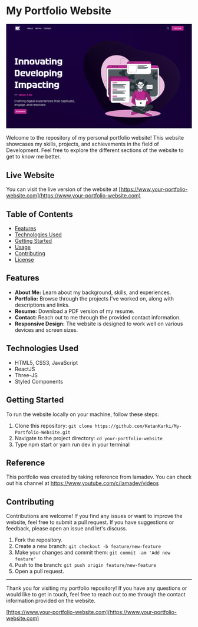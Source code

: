 # My Portfolio Website

![Portfolio Screenshot](Screenshot.png)

Welcome to the repository of my personal portfolio website! This website showcases my skills, projects, and achievements in the field of Development. Feel free to explore the different sections of the website to get to know me better.

## Live Website

You can visit the live version of the website at [https://www.your-portfolio-website.com](https://www.your-portfolio-website.com)

## Table of Contents

- [Features](#features)
- [Technologies Used](#technologies-used)
- [Getting Started](#getting-started)
- [Usage](#usage)
- [Contributing](#contributing)
- [License](#license)

## Features

- **About Me:** Learn about my background, skills, and experiences.
- **Portfolio:** Browse through the projects I've worked on, along with descriptions and links.
- **Resume:** Download a PDF version of my resume.
- **Contact:** Reach out to me through the provided contact information.
- **Responsive Design:** The website is designed to work well on various devices and screen sizes.

## Technologies Used

- HTML5, CSS3, JavaScript
- ReactJS
- Three-JS
- Styled Components

## Getting Started

To run the website locally on your machine, follow these steps:

1. Clone this repository: `git clone https://github.com/KetanKarki/My-Portfolio-Website.git`
2. Navigate to the project directory: `cd your-portfolio-website`
3. Type npm start or yarn run dev in your terminal

## Reference

This portfolio was created by taking reference from lamadev. You can check out his channel at https://www.youtube.com/c/lamadev/videos

## Contributing

Contributions are welcome! If you find any issues or want to improve the website, feel free to submit a pull request. If you have suggestions or feedback, please open an issue and let's discuss.

1. Fork the repository.
2. Create a new branch: `git checkout -b feature/new-feature`
3. Make your changes and commit them: `git commit -am 'Add new feature'`
4. Push to the branch: `git push origin feature/new-feature`
5. Open a pull request.

---

Thank you for visiting my portfolio repository! If you have any questions or would like to get in touch, feel free to reach out to me through the contact information provided on the website.

[https://www.your-portfolio-website.com](https://www.your-portfolio-website.com)
